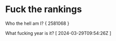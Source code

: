 # Fuck the rankings

Who the hell am I?
{ 2581068 }

What fucking year is it?
[ 2024-03-29T09:54:26Z ]
